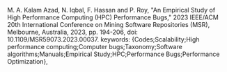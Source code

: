 M. A. Kalam Azad, N. Iqbal, F. Hassan and P. Roy, "An Empirical Study of High Performance Computing (HPC) Performance Bugs," 2023 IEEE/ACM 20th International Conference on Mining Software Repositories (MSR), Melbourne, Australia, 2023, pp. 194-206, doi: 10.1109/MSR59073.2023.00037.
keywords: {Codes;Scalability;High performance computing;Computer bugs;Taxonomy;Software algorithms;Manuals;Empirical Study;HPC;Performance Bugs;Performance Optimization},
